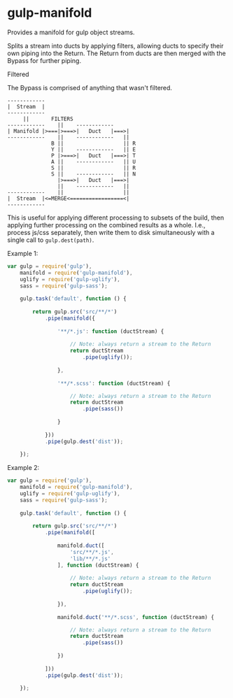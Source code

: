 # gulp-manifold

Provides a manifold for gulp object streams.

Splits a stream into ducts by applying filters, allowing ducts to specify their own piping into the Return. The Return from ducts are then
merged with the Bypass for further piping.

Filtered 

The Bypass is comprised of anything that wasn't filtered.

```plaintext
------------
|  Stream  |
------------
     ||       FILTERS
------------    ||    ------------
| Manifold |>===|>===>|   Duct   |===>|
------------    ||    ------------   ||
              B ||                   || R
              Y ||    ------------   || E
              P |>===>|   Duct   |===>| T
              A ||    ------------   || U
              S ||                   || R
              S ||    ------------   || N
                |>===>|   Duct   |===>| 
                ||    ------------   ||
------------    ||                   ||
|  Stream  |<=MERGE<=================<|
------------
```

This is useful for applying different processing to subsets of the build, then applying further processing on the
combined results as a whole. I.e., process js/css separately, then write them to disk simultaneously with a single call
to `gulp.dest(path)`.

Example 1:

```javascript
var gulp = require('gulp'),
    manifold = require('gulp-manifold'),
    uglify = require('gulp-uglify'),
    sass = require('gulp-sass');
    
    gulp.task('default', function () {
    
        return gulp.src('src/**/*')
            .pipe(manifold({
            
                '**/*.js': function (ductStream) {
                    
                    // Note: always return a stream to the Return
                    return ductStream
                        .pipe(uglify());
                    
                },
                
                '**/*.scss': function (ductStream) {

                    // Note: always return a stream to the Return
                    return ductStream
                        .pipe(sass())
                        
                }
                
            }))
            .pipe(gulp.dest('dist'));
            
    });
```

Example 2:

```javascript
var gulp = require('gulp'),
    manifold = require('gulp-manifold'),
    uglify = require('gulp-uglify'),
    sass = require('gulp-sass');
    
    gulp.task('default', function () {
    
        return gulp.src('src/**/*')
            .pipe(manifold([
            
                manifold.duct([
                    'src/**/*.js',
                    'lib/**/*.js'
                ], function (ductStream) {
                    
                    // Note: always return a stream to the Return
                    return ductStream
                        .pipe(uglify());
                    
                }),
                
                manifold.duct('**/*.scss', function (ductStream) {

                    // Note: always return a stream to the Return
                    return ductStream
                        .pipe(sass())
                        
                })
                
            ]))
            .pipe(gulp.dest('dist'));
            
    });
```